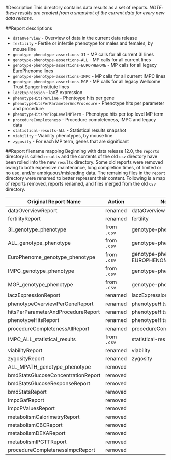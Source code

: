 #Description
This directory contains data results as a set of reports. _NOTE:
these results are created from a snapshot of the current
data for every new data release._

##Report descriptions
- `dataOverview` - Overview of data in the current data release
- `fertility` - Fertile or infertile phenotype for males and females,
      by mouse line
- `genotype-phenotype-assertions-3I`   - MP calls for all current 3I lines
- `genotype-phenotype-assertions-ALL`  - MP calls for all current lines
- `genotype-phenotype-assertions-EUROPHENOME` - MP calls for all legacy
     EuroPhenome lines
- `genotype-phenotype-assertions-IMPC` - MP calls for all current IMPC lines
- `genotype-phenotype-assertions-MGP`  - MP calls for all legacy
     Wellcome Trust Sanger Institute lines
- `laczExpression` - lacZ expression
- `phenotypeHitsPerLine` - Phentoype hits per gene
- `phenotypeHitsPerParameterAndProcedure` - Phenotype hits per parameter
     and procedure
- `phenotypeHitsPerTopLevelMPTerm` - Phenotype hits per top level MP term
- `procedureCompleteness` - Procedure completeness, IMPC and legacy data
- `statistical-results-ALL`  - Statistical results snapshot
- `viability` - Viability phenotypes, by mouse line
- `zygosity` - For each MP term, genes that are significant

##Report filename mapping
Beginning with data release 12.0, the `reports` directory is
called `results` and the contents of the old `csv` directory
have been rolled into the new `results` directory. Some old reports
were removed owing to both expensive maintenance, long completion
times, of limited or no use, and/or ambiguous/misleading data. The
remaining files in the `report` directory were renamed to better
represent their content. Following is a map of reports removed, reports
renamed, and files merged from the old `csv` directory.

| Original Report Name               | Action     | New Report Name                       | 
| --------------------               | ------     | ---------------                       |
| dataOverviewReport                 | renamed    | dataOverview                          |
| fertilityReport                    | renamed    | fertility                             |
| 3I_genotype_phenotype              | from `.csv`| genotype-phenotype-assertions-3I      |
| ALL_genotype_phenotype             | from `.csv`| genotype-phenotype-assertions-ALL     |
| EuroPhenome_genotype_phenotype     | from `.csv`| genotype-phenotype-assertions-EUROPHENOME |
| IMPC_genotype_phenotype            | from `.csv`| genotype-phenotype-assertions-IMPC    |
| MGP_genotype_phenotype             | from `.csv`| genotype-phenotype-assertions-MGP     |
| laczExpressionReport               | renamed    | laczExpression                        |
| phenotypeOverviewPerGeneReport     | renamed    | phenotypeHitsPerLine                  |
| hitsPerParameterAndProcedureReport | renamed    | phenotypeHitsPerParameterAndProcedure |
| phenotypeHitsReport                | renamed    | phenotypeHitsPerTopLevelMPTerm        |
| procedureCompletenessAllReport     | renamed    | procedureCompleteness                 |
| IMPC_ALL_statistical_results       | from `.csv`| statistical-results-ALL               |
| viabilityReport                    | renamed    | viability                             |
| zygosityReport                     | renamed    | zygosity                              |
| ALL_MPATH_genotype_phenotype       | removed    |                                       |
| bmdStatsGlucoseConcentrationReport | removed    |                                       |
| bmdStatsGlucoseResponseReport      | removed    |                                       |
| bmdStatsReport                     | removed    |                                       |
| impcGafReport                      | removed    |                                       |
| impcPValuesReport                  | removed    |                                       |
| metabolismCalorimetryReport        | removed    |                                       |
| metabolismCBCReport                | removed    |                                       |
| metabolismDEXAReport               | removed    |                                       |
| metabolismIPGTTReport              | removed    |                                       |
| procedureCompletenessImpcReport    | removed    |                                       |

